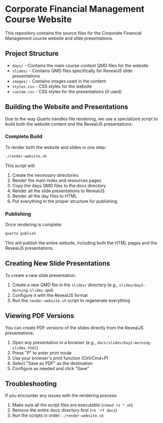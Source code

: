 # Corporate Financial Management Course Website

This repository contains the source files for the Corporate Financial Management course website and slide presentations.

## Project Structure

- `days/` - Contains the main course content QMD files for the website
- `slides/` - Contains QMD files specifically for RevealJS slide presentations
- `images/` - Contains images used in the content
- `styles.css` - CSS styles for the website
- `custom.css` - CSS styles for the presentations (if used)

## Building the Website and Presentations

Due to the way Quarto handles file rendering, we use a specialized script to build both the website content and the RevealJS presentations:

### Complete Build

To render both the website and slides in one step:

```bash
./render-website.sh
```

This script will:
1. Create the necessary directories
2. Render the main index and resources pages
3. Copy the days QMD files to the docs directory
4. Render all the slide presentations to RevealJS
5. Render all the day files to HTML
6. Put everything in the proper structure for publishing

### Publishing

Once rendering is complete:

```bash
quarto publish
```

This will publish the entire website, including both the HTML pages and the RevealJS presentations.

## Creating New Slide Presentations

To create a new slide presentation:

1. Create a new QMD file in the `slides/` directory (e.g., `slides/day2-morning-slides.qmd`)
2. Configure it with the RevealJS format
3. Run the `render-website.sh` script to regenerate everything

## Viewing PDF Versions

You can create PDF versions of the slides directly from the RevealJS presentations:

1. Open any presentation in a browser (e.g., `docs/slides/day1-morning-slides.html`)
2. Press "P" to enter print mode
3. Use your browser's print function (Ctrl/Cmd+P)
4. Select "Save as PDF" as the destination
5. Configure as needed and click "Save"

## Troubleshooting

If you encounter any issues with the rendering process:

1. Make sure all the script files are executable (`chmod +x *.sh`)
2. Remove the entire docs directory first (`rm -rf docs`)
3. Run the scripts in order: `./render-website.sh`